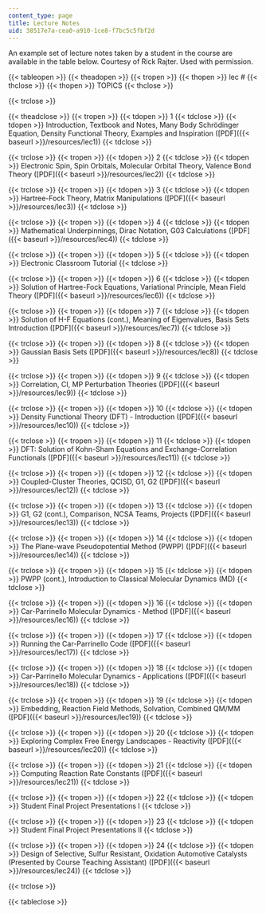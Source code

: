```yaml
---
content_type: page
title: Lecture Notes
uid: 38517e7a-cea0-a910-1ce8-f7bc5c5fbf2d
---
```


An example set of lecture notes taken by a student in the course are available in the table below. Courtesy of Rick Rajter. Used with permission.

{{< tableopen >}}
{{< theadopen >}}
{{< tropen >}}
{{< thopen >}}
lec #
{{< thclose >}}
{{< thopen >}}
TOPICS
{{< thclose >}}

{{< trclose >}}

{{< theadclose >}}
{{< tropen >}}
{{< tdopen >}}
1
{{< tdclose >}}
{{< tdopen >}}
Introduction, Textbook and Notes, Many Body Schrödinger Equation, Density Functional Theory, Examples and Inspiration ([PDF]({{< baseurl >}}/resources/lec1))
{{< tdclose >}}

{{< trclose >}}
{{< tropen >}}
{{< tdopen >}}
2
{{< tdclose >}}
{{< tdopen >}}
Electronic Spin, Spin Orbitals, Molecular Orbital Theory, Valence Bond Theory ([PDF]({{< baseurl >}}/resources/lec2))
{{< tdclose >}}

{{< trclose >}}
{{< tropen >}}
{{< tdopen >}}
3
{{< tdclose >}}
{{< tdopen >}}
Hartree-Fock Theory, Matrix Manipulations ([PDF]({{< baseurl >}}/resources/lec3))
{{< tdclose >}}

{{< trclose >}}
{{< tropen >}}
{{< tdopen >}}
4
{{< tdclose >}}
{{< tdopen >}}
Mathematical Underpinnings, Dirac Notation, G03 Calculations ([PDF]({{< baseurl >}}/resources/lec4))
{{< tdclose >}}

{{< trclose >}}
{{< tropen >}}
{{< tdopen >}}
5
{{< tdclose >}}
{{< tdopen >}}
Electronic Classroom Tutorial
{{< tdclose >}}

{{< trclose >}}
{{< tropen >}}
{{< tdopen >}}
6
{{< tdclose >}}
{{< tdopen >}}
Solution of Hartree-Fock Equations, Variational Principle, Mean Field Theory ([PDF]({{< baseurl >}}/resources/lec6))
{{< tdclose >}}

{{< trclose >}}
{{< tropen >}}
{{< tdopen >}}
7
{{< tdclose >}}
{{< tdopen >}}
Solution of H-F Equations (cont.), Meaning of Eigenvalues, Basis Sets Introduction ([PDF]({{< baseurl >}}/resources/lec7))
{{< tdclose >}}

{{< trclose >}}
{{< tropen >}}
{{< tdopen >}}
8
{{< tdclose >}}
{{< tdopen >}}
Gaussian Basis Sets ([PDF]({{< baseurl >}}/resources/lec8))
{{< tdclose >}}

{{< trclose >}}
{{< tropen >}}
{{< tdopen >}}
9
{{< tdclose >}}
{{< tdopen >}}
Correlation, CI, MP Perturbation Theories ([PDF]({{< baseurl >}}/resources/lec9))
{{< tdclose >}}

{{< trclose >}}
{{< tropen >}}
{{< tdopen >}}
10
{{< tdclose >}}
{{< tdopen >}}
Density Functional Theory (DFT) - Introduction ([PDF]({{< baseurl >}}/resources/lec10))
{{< tdclose >}}

{{< trclose >}}
{{< tropen >}}
{{< tdopen >}}
11
{{< tdclose >}}
{{< tdopen >}}
DFT: Solution of Kohn-Sham Equations and Exchange-Correlation Functionals ([PDF]({{< baseurl >}}/resources/lec11))
{{< tdclose >}}

{{< trclose >}}
{{< tropen >}}
{{< tdopen >}}
12
{{< tdclose >}}
{{< tdopen >}}
Coupled-Cluster Theories, QCISD, G1, G2 ([PDF]({{< baseurl >}}/resources/lec12))
{{< tdclose >}}

{{< trclose >}}
{{< tropen >}}
{{< tdopen >}}
13
{{< tdclose >}}
{{< tdopen >}}
G1, G2 (cont.), Comparison, NCSA Teams, Projects ([PDF]({{< baseurl >}}/resources/lec13))
{{< tdclose >}}

{{< trclose >}}
{{< tropen >}}
{{< tdopen >}}
14
{{< tdclose >}}
{{< tdopen >}}
The Plane-wave Pseudopotential Method (PWPP) ([PDF]({{< baseurl >}}/resources/lec14))
{{< tdclose >}}

{{< trclose >}}
{{< tropen >}}
{{< tdopen >}}
15
{{< tdclose >}}
{{< tdopen >}}
PWPP (cont.), Introduction to Classical Molecular Dynamics (MD)
{{< tdclose >}}

{{< trclose >}}
{{< tropen >}}
{{< tdopen >}}
16
{{< tdclose >}}
{{< tdopen >}}
Car-Parrinello Molecular Dynamics - Method ([PDF]({{< baseurl >}}/resources/lec16))
{{< tdclose >}}

{{< trclose >}}
{{< tropen >}}
{{< tdopen >}}
17
{{< tdclose >}}
{{< tdopen >}}
Running the Car-Parrinello Code ([PDF]({{< baseurl >}}/resources/lec17))
{{< tdclose >}}

{{< trclose >}}
{{< tropen >}}
{{< tdopen >}}
18
{{< tdclose >}}
{{< tdopen >}}
Car-Parrinello Molecular Dynamics - Applications ([PDF]({{< baseurl >}}/resources/lec18))
{{< tdclose >}}

{{< trclose >}}
{{< tropen >}}
{{< tdopen >}}
19
{{< tdclose >}}
{{< tdopen >}}
Embedding, Reaction Field Methods, Solvation, Combined QM/MM ([PDF]({{< baseurl >}}/resources/lec19))
{{< tdclose >}}

{{< trclose >}}
{{< tropen >}}
{{< tdopen >}}
20
{{< tdclose >}}
{{< tdopen >}}
Exploring Complex Free Energy Landscapes - Reactivity ([PDF]({{< baseurl >}}/resources/lec20))
{{< tdclose >}}

{{< trclose >}}
{{< tropen >}}
{{< tdopen >}}
21
{{< tdclose >}}
{{< tdopen >}}
Computing Reaction Rate Constants ([PDF]({{< baseurl >}}/resources/lec21))
{{< tdclose >}}

{{< trclose >}}
{{< tropen >}}
{{< tdopen >}}
22
{{< tdclose >}}
{{< tdopen >}}
Student Final Project Presentations I
{{< tdclose >}}

{{< trclose >}}
{{< tropen >}}
{{< tdopen >}}
23
{{< tdclose >}}
{{< tdopen >}}
Student Final Project Presentations II
{{< tdclose >}}

{{< trclose >}}
{{< tropen >}}
{{< tdopen >}}
24
{{< tdclose >}}
{{< tdopen >}}
Design of Selective, Sulfur Resistant, Oxidation Automotive Catalysts (Presented by Course Teaching Assistant) ([PDF]({{< baseurl >}}/resources/lec24))
{{< tdclose >}}

{{< trclose >}}

{{< tableclose >}}
